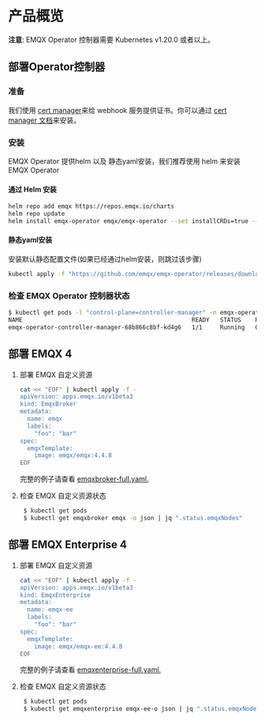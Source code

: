 # 产品概览

**注意**: EMQX Operator 控制器需要 Kubernetes v1.20.0 或者以上。

## 部署Operator控制器

### 准备

我们使用 [cert manager](https://github.com/cert-manager/cert-manager)来给 webhook 服务提供证书。你可以通过 [cert manager 文档](https://cert-manager.io/docs/installation/)来安装。

### 安装
EMQX Operator 提供helm 以及 静态yaml安装，我们推荐使用 helm 来安装 EMQX Operator

#### 通过 Helm 安装

```bash
helm repo add emqx https://repos.emqx.io/charts
helm repo update
helm install emqx-operator emqx/emqx-operator --set installCRDs=true --namespace emqx-operator-system --create-namespace
```

#### 静态yaml安装

安装默认静态配置文件(如果已经通过helm安装，则跳过该步骤)

```bash
kubectl apply -f "https://github.com/emqx/emqx-operator/releases/download/1.2.7/emqx-operator-controller.yaml"
```

### 检查 EMQX Operator 控制器状态

```bash
$ kubectl get pods -l "control-plane=controller-manager" -n emqx-operator-system
NAME                                                READY   STATUS    RESTARTS   AGE
emqx-operator-controller-manager-68b866c8bf-kd4g6   1/1     Running   0          15s
```


## 部署 EMQX 4

1. 部署 EMQX 自定义资源

   ```bash
   cat << "EOF" | kubectl apply -f -
   apiVersion: apps.emqx.io/v1beta3
   kind: EmqxBroker
   metadata:
     name: emqx
     labels:
       "foo": "bar"
   spec:
     emqxTemplate:
       image: emqx/emqx:4.4.8
   EOF
   ```
    完整的例子请查看 [emqxbroker-full.yaml.](https://github.com/emqx/emqx-operator/blob/2.0.0/config/samples/emqx/v1beta3/emqxbroker-full.yaml)

2. 检查 EMQX 自定义资源状态

   ```bash
    $ kubectl get pods
    $ kubectl get emqxbroker emqx -o json | jq ".status.emqxNodes"
   ```


## 部署 EMQX Enterprise 4

1. 部署 EMQX 自定义资源

   ```bash
   cat << "EOF" | kubectl apply -f -
   apiVersion: apps.emqx.io/v1beta3
   kind: EmqxEnterprise
   metadata:
     name: emqx-ee
     labels:
       "foo": "bar"
   spec:
     emqxTemplate:
       image: emqx/emqx-ee:4.4.8
   EOF
   ```
   完整的例子请查看 [emqxenterprise-full.yaml.](https://github.com/emqx/emqx-operator/blob/2.0.0/config/samples/emqx/v1beta3/emqxenterprise-full.yaml)

2. 检查 EMQX 自定义资源状态

   ```bash
    $ kubectl get pods
    $ kubectl get emqxenterprise emqx-ee-o json | jq ".status.emqxNodes"
   ```

